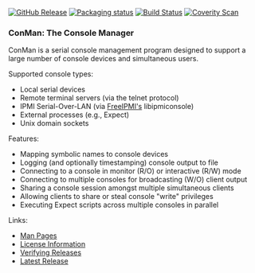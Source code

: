 [![GitHub Release](https://img.shields.io/github/release/dun/conman.svg)](https://github.com/dun/conman/releases/latest)
[![Packaging status](https://repology.org/badge/tiny-repos/conman.svg)](https://repology.org/metapackage/conman)
[![Build Status](https://travis-ci.org/dun/conman.svg?branch=master)](https://travis-ci.org/dun/conman)
[![Coverity Scan](https://scan.coverity.com/projects/dun-conman/badge.svg)](https://scan.coverity.com/projects/dun-conman)

### ConMan: The Console Manager

ConMan is a serial console management program designed to support a large
number of console devices and simultaneous users.

Supported console types:
- Local serial devices
- Remote terminal servers (via the telnet protocol)
- IPMI Serial-Over-LAN (via [FreeIPMI's](https://www.gnu.org/software/freeipmi/) libipmiconsole)
- External processes (e.g., Expect)
- Unix domain sockets

Features:
- Mapping symbolic names to console devices
- Logging (and optionally timestamping) console output to file
- Connecting to a console in monitor (R/O) or interactive (R/W) mode
- Connecting to multiple consoles for broadcasting (W/O) client output
- Sharing a console session amongst multiple simultaneous clients
- Allowing clients to share or steal console "write" privileges
- Executing Expect scripts across multiple consoles in parallel

Links:
- [Man Pages](../../wiki/Man-Pages)
- [License Information](../../wiki/License-Info)
- [Verifying Releases](../../wiki/Verifying-Releases)
- [Latest Release](../../releases/latest)
